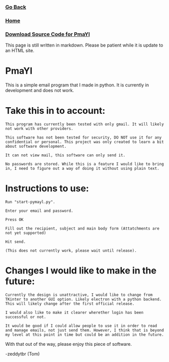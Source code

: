 ### [Go Back](https://zeddytbr.github.io/pmayl/#docs "Go Back")

### [Home](https://zeddytbr.github.io/pmayl "Home")

### [Download Source Code for PmaYl](https://github.com/zeddytbr/pmayl "Download Source Code")

This page is still written in markdown. Please be patient while it is update to an HTML site.

# PmaYl
This is a simple email program that I made in python. It is currently in development and does not work.

# Take this in to account:

    This program has currently been tested with only gmail. It will likely not work with other providers. 
    
    This software has not been tested for security, DO NOT use it for any confidential or personal. This project was only created to learn a bit about software development.
    
    It can not view mail, this software can only send it.
    
    No passwords are stored. While this is a feature I would like to bring in, I need to figure out a way of doing it without using plain text.

# Instructions to use:

    Run "start-pymayl.py".
    
    Enter your email and password.
    
    Press OK
    
    Fill out the recipient, subject and main body form (Attatchments are not yet supported)
    
    Hit send.
    
    (This does not currently work, please wait until release).

# Changes I would like to make in the future:
    
    Currently the design is unattractive, I would like to change from TKinter to another GUI option. Likely electron with a python backend. This will likely change after the first official release.
    
    I would also like to make it clearer wherether login has been successful or not.
    
    It would be good if I could allow people to use it in order to read and manage emails, not just send them. However, I think that is beyond my level at this point in time but could be an addition in the future.

With that out of the way, please enjoy this piece of software.

-zeddytbr (Tom)
